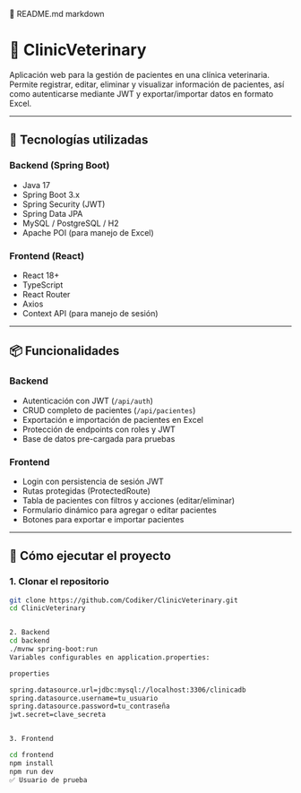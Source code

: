 📄 README.md
markdown

# 🐾 ClinicVeterinary

Aplicación web para la gestión de pacientes en una clínica veterinaria. Permite registrar, editar, eliminar y visualizar información de pacientes, así como autenticarse mediante JWT y exportar/importar datos en formato Excel.

---

## 🔧 Tecnologías utilizadas

### Backend (Spring Boot)

- Java 17
- Spring Boot 3.x
- Spring Security (JWT)
- Spring Data JPA
- MySQL / PostgreSQL / H2
- Apache POI (para manejo de Excel)

### Frontend (React)

- React 18+
- TypeScript
- React Router
- Axios
- Context API (para manejo de sesión)

---

## 📦 Funcionalidades

### Backend

- Autenticación con JWT (`/api/auth`)
- CRUD completo de pacientes (`/api/pacientes`)
- Exportación e importación de pacientes en Excel
- Protección de endpoints con roles y JWT
- Base de datos pre-cargada para pruebas

### Frontend

- Login con persistencia de sesión JWT
- Rutas protegidas (ProtectedRoute)
- Tabla de pacientes con filtros y acciones (editar/eliminar)
- Formulario dinámico para agregar o editar pacientes
- Botones para exportar e importar pacientes

---

## 🚀 Cómo ejecutar el proyecto

### 1. Clonar el repositorio

```bash
git clone https://github.com/Codiker/ClinicVeterinary.git
cd ClinicVeterinary


2. Backend
cd backend
./mvnw spring-boot:run
Variables configurables en application.properties:

properties

spring.datasource.url=jdbc:mysql://localhost:3306/clinicadb
spring.datasource.username=tu_usuario
spring.datasource.password=tu_contraseña
jwt.secret=clave_secreta


3. Frontend

cd frontend
npm install
npm run dev
✅ Usuario de prueba
